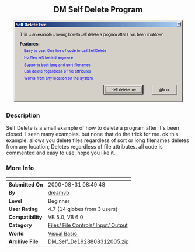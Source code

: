 ﻿<div align="center">

## DM Self Delete Program

<img src="PIC20058311540395951.gif">
</div>

### Description

Self Delete is a small example of how to delete a program after it's been closed. I seen many examples. but none that do the trick for me. ok this example. allows you delete files regardless of sort or long filenames deletes from any location, Deletes regardless of file attributes. all code is commented and easy to use. hope you like it.
 
### More Info
 


<span>             |<span>
---                |---
**Submitted On**   |2000-08-31 08:49:48
**By**             |[dreamvb](https://github.com/Planet-Source-Code/PSCIndex/blob/master/ByAuthor/dreamvb.md)
**Level**          |Beginner
**User Rating**    |4.7 (14 globes from 3 users)
**Compatibility**  |VB 5\.0, VB 6\.0
**Category**       |[Files/ File Controls/ Input/ Output](https://github.com/Planet-Source-Code/PSCIndex/blob/master/ByCategory/files-file-controls-input-output__1-3.md)
**World**          |[Visual Basic](https://github.com/Planet-Source-Code/PSCIndex/blob/master/ByWorld/visual-basic.md)
**Archive File**   |[DM\_Self\_De1928808312005\.zip](https://github.com/Planet-Source-Code/dreamvb-dm-self-delete-program__1-62393/archive/master.zip)








